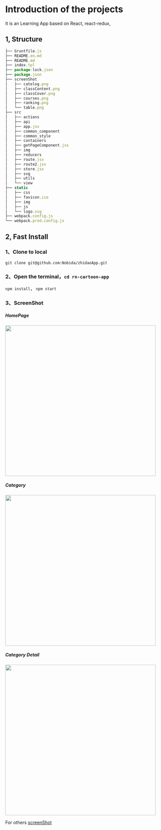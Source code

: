# Introduction of the projects

It is an Learning App based on React, react-redux, 


## 1,  Structure

```js
├── Gruntfile.js
├── README.en.md
├── README.md
├── index.tpl
├── package-lock.json
├── package.json
├── screenShot
│   ├── catelog.png
│   ├── classContent.png
│   ├── classCover.png
│   ├── courses.png
│   ├── ranking.png
│   └── table.png
├── src
│   ├── actions
│   ├── api
│   ├── app.jsx
│   ├── common_component
│   ├── common_style
│   ├── containers
│   ├── getPageComponent.jsx
│   ├── img
│   ├── reducers
│   ├── route.jsx
│   ├── route2.jsx
│   ├── store.jsx
│   ├── svg
│   ├── utils
│   └── view
├── static
│   ├── css
│   ├── favicon.ico
│   ├── img
│   ├── js
│   └── logo.svg
├── webpack.config.js
└── webpack.prod.config.js
```

## 2, Fast Install 

### 1、Clone to local

`git clone git@github.com:Nobida/zhidaoApp.git`

### 2、Open the terminal，`cd rn-cartoon-app`

`npm install`，
`npm start` 

### 3、ScreenShot


##### HomePage
<img src="https://github.com/Nobida/Manga-App/blob/main/screenShot/homepage.png" width="475">


##### Category
<img src="https://github.com/Nobida/Manga-App/blob/main/screenShot/category.png" width="475">

##### Category Detail
<img src="https://github.com/Nobida/Manga-App/blob/main/screenShot/categoryDetail.png" width="475">


For others [screenShot](./screenShot)
